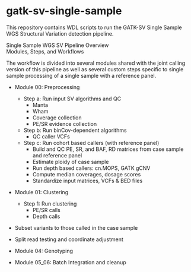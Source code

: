 # gatk-sv-single-sample

This repository contains WDL scripts to run the GATK-SV Single Sample WGS Structural Variation detection pipeline.
  
Single Sample WGS SV Pipeline Overview  
Modules, Steps, and Workflows    

The workflow is divided into several modules shared with the joint calling version of this pipeline as well as several 
custom steps specific to single sample processing of a single sample with a reference panel.  

- Module 00: Preprocessing  
	- Step a: Run input SV algorithms and QC
	    - Manta
	    - Wham
	    - Coverage collection
	    - PE/SR evidence collection  
  	- Step b: Run binCov-dependent algorithms  
        - QC caller VCFs
    - Step c: Run cohort based callers (with reference panel)
        - Build and QC PE, SR, and BAF, RD matrices from case sample and reference panel 
        - Estimate ploidy of case sample
        - Run depth based callers: cn.MOPS, GATK gCNV
        - Compute median coverages, dosage scores	
	    - Standardize input matrices, VCFs & BED files  
  
- Module 01: Clustering  
	- Step 1: Run clustering
	    - PE/SR calls
	    - Depth calls  
	      
- Subset variants to those called in the case sample	      	      
- Split read testing and coordinate adjustment

- Module 04: Genotyping  
  
- Module 05_06: Batch Integration and cleanup  
